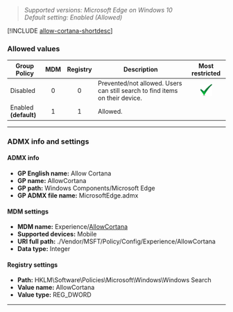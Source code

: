 <!-- ## Allow Cortana -->
>*Supported versions: Microsoft Edge on Windows 10*<br>
>*Default setting:  Enabled (Allowed)*

[!INCLUDE [allow-cortana-shortdesc](../shortdesc/allow-cortana-shortdesc.md)]

### Allowed values

|Group Policy  |MDM |Registry |Description |Most restricted |
|---|:---:|:---:|---|:---:|
|Disabled |0 |0 |Prevented/not allowed. Users can still search to find items on their device. |![Most restricted value](../images/check-gn.png) |
|Enabled<br>**(default)** |1 |1 |Allowed. | |
---

### ADMX info and settings

#### ADMX info
- **GP English name:** Allow Cortana
- **GP name:** AllowCortana
- **GP path:** Windows Components/Microsoft Edge
- **GP ADMX file name:** MicrosoftEdge.admx

#### MDM settings 
- **MDM name:** Experience/[AllowCortana](https://docs.microsoft.com/en-us/windows/client-management/mdm/policy-csp-experience#experience-allowcortana)
- **Supported devices:** Mobile
- **URI full path:** ./Vendor/MSFT/Policy/Config/Experience/AllowCortana 
- **Data type:** Integer
 
#### Registry settings 
- **Path:** HKLM\Software\Policies\Microsoft\Windows\Windows Search
- **Value name:** AllowCortana
- **Value type:** REG_DWORD 

<hr>

